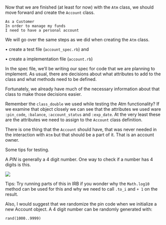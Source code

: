 Now that we are finished (at least for now) with the `Atm` class, we should move forward and create the `Account` class.
```
As a Customer
In order to manage my funds
I need to have a personal account
```
We will go over the same steps as we did when creating the `Atm` class.

• create a test file (`account_spec.rb`) and

• create a implementation file (`account.rb`)

In the spec file, we’ll be writing our spec for code that we are planning to implement. As usual, there are decisions about what attributes to add to the class and what methods need to be defined.

Fortunately, we already have much of the necessary information about that class to make those decisions easier.

Remember the `class_double` we used while testing the Atm functionality? If we examine that object closely we can see that the attributes we used ware `:pin_code`, `:balance`, `:account_status` and `:exp_date`. At the very least these are the attributes we need to assign to the `Account` class definition.

There is one thing that the `Account` should have, that was never needed in the interaction with `Atm` but that should be a part of it. That is an account owner.

Some tips for testing.

A _PIN_ is generally a 4 digit number. One way to check if a number has 4 digits is this.

![](https://cdn.fs.teachablecdn.com/ADNupMnWyR7kCWRvm76Laz/resize=width:1000/https://www.filepicker.io/api/file/IFHTTIWeRFOYVQJjmOIC)

Tips: Try running parts of this in IRB if you wonder why the `Math.log10` method can be used for this and why we need to call `.to_i` and `+ 1` on the result.

Also, I would suggest that we randomize the pin code when we initialize a new Account object. A 4 digit number can be randomly generated with:
```
rand(1000..9999)
```